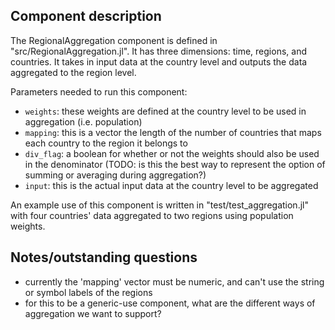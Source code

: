 ## Component description

The RegionalAggregation component is defined in "src/RegionalAggregation.jl". It has three dimensions: time, regions, and countries. It takes in input data at the country level and outputs the data aggregated to the region level.

Parameters needed to run this component:
- `weights`: these weights are defined at the country level to be used in aggregation (i.e. population)
- `mapping`: this is a vector the length of the number of countries that maps each country to the region it belongs to
- `div_flag`: a boolean for whether or not the weights should also be used in the denominator (TODO: is this the best way to represent the option of summing or averaging during aggregation?)
- `input`: this is the actual input data at the country level to be aggregated

An example use of this component is written in "test/test_aggregation.jl" with four countries' data aggregated to two regions using population weights.

## Notes/outstanding questions

- currently the 'mapping' vector must be numeric, and can't use the string or symbol labels of the regions
- for this to be a generic-use component, what are the different ways of aggregation we want to support?